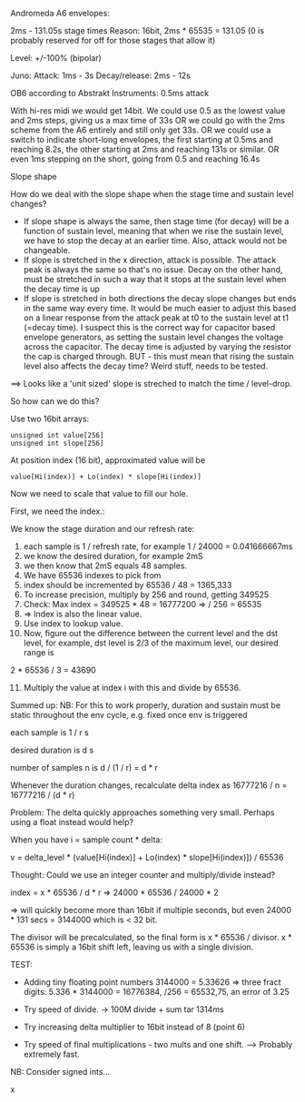 Andromeda A6 envelopes:

2ms - 131.05s stage times
Reason: 16bit, 2ms * 65535 = 131.05 (0 is probably reserved for off for those stages that allow it)

Level: +/-100% (bipolar)

Juno:
Attack: 1ms - 3s
Decay/release: 2ms - 12s


OB6 according to Abstrakt Instruments: 0.5ms attack

With hi-res midi we would get 14bit. We could use 0.5 as the lowest value and 2ms steps, giving us a max time of 33s
OR we could go with the 2ms scheme from the A6 entirely and still only get 33s.
OR we could use a switch to indicate short-long envelopes, the first starting at 0.5ms and reaching 8.2s, the other starting at
2ms and reaching 131s or similar. OR even 1ms stepping on the short, going from 0.5 and reaching 16.4s

Slope shape

How do we deal with the slope shape when the stage time and sustain level changes?
- If slope shape is always the same, then stage time (for decay) will be a function of sustain level, meaning that when
  we rise the sustain level, we have to stop the decay at an earlier time. Also, attack would not be changeable.
- If slope is stretched in the x direction, attack is possible. The attack peak is always the same so that's no issue.
  Decay on the other hand, must be stretched in such a way that it stops at the sustain level when the decay time is up
- If slope is stretched in both directions the decay slope changes but ends in the same way every time. It would be much
  easier to adjust this based on a linear response from the attack peak at t0 to the sustain level at t1 (=decay time). I suspect
  this is the correct way for capacitor based envelope generators, as setting the sustain level changes the voltage across the capacitor.
  The decay time is adjusted by varying the resistor the cap is charged through. BUT - this must mean that rising the sustain level
  also affects the decay time? Weird stuff, needs to be tested.

==> Looks like a 'unit sized' slope is streched to match the time / level-drop.

So how can we do this?

Use two 16bit arrays:
```
unsigned int value[256]
unsigned int slope[256]
``` 

At position index (16 bit), approximated value will be 

```value[Hi(index)] + Lo(index) * slope[Hi(index)]```

Now we need to scale that value to fill our hole.

First, we need the index.:

We know the stage duration and our refresh rate:
1) each sample is 1 / refresh rate, for example 1 / 24000 = 0.041666667ms
2) we know the desired duration, for example 2mS
3) we then know that 2mS equals 48 samples.
4) We have 65536 indexes to pick from
5) index should be incremented by 65536 / 48 = 1365,333
6) To increase precision, multiply by 256 and round, getting 349525
7) Check: Max index = 349525 * 48 = 16777200 => / 256 = 65535
8) => Index is also the linear value.
9) Use index to lookup value.
10) Now, figure out the difference between the current level and the dst level,
for example, dst level is 2/3 of the maximum level, our desired range is
  
2 * 65536 / 3 = 43690

11) Multiply the value at index i with this and divide by 65536.  

Summed up:
NB: For this to work properly, duration and sustain must be static throughout the env cycle, e.g.
fixed once env is triggered

each sample is 1 / r s

desired duration is d s

number of samples n is d / (1 / r) = d  * r 

Whenever the duration changes, recalculate delta index as 16777216 / n = 16777216 / (d * r)  
  
Problem: The delta quickly approaches something very small. Perhaps using a float instead would help?   
  
When you have i = sample count * delta:

v = delta_level * (value[Hi(index)] + Lo(index) * slope[Hi(index)]) / 65536 

Thought: Could we use an integer counter and multiply/divide instead?

index = x * 65536 / d * r => 24000 * 65536 / 24000 * 2

=> will quickly become more than 16bit if multiple seconds, but 
even 24000 * 131 secs = 3144000 which is < 32 bit.

The divisor will be precalculated, so the final form is x * 65536 / divisor. x * 65536 is
simply a 16bit shift left, leaving us with a single division.

TEST:
- Adding tiny floating point numbers
3144000 = 5.33626 => three fract digits: 5.336 * 3144000 = 16776384, /256 = 65532,75, an error of 3.25

- Try speed of divide.
-> 100M divide + sum tar 1314ms

- Try increasing delta multiplier to 16bit instead of 8  (point 6)

- Try speed of final multiplications - two mults and one shift.
--> Probably extremely fast. 

NB: Consider signed ints...

x

